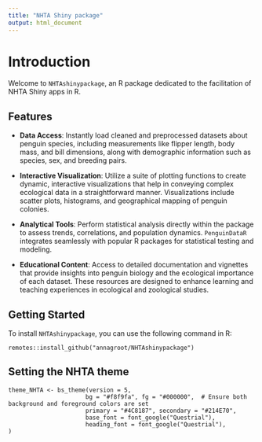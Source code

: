 ```yaml
---
title: "NHTA Shiny package"
output: html_document
---
```


# Introduction

Welcome to `NHTAshinypackage`, an R package dedicated to the facilitation of NHTA Shiny apps in R.

## Features

-   **Data Access**: Instantly load cleaned and preprocessed datasets about penguin species, including measurements like flipper length, body mass, and bill dimensions, along with demographic information such as species, sex, and breeding pairs.

-   **Interactive Visualization**: Utilize a suite of plotting functions to create dynamic, interactive visualizations that help in conveying complex ecological data in a straightforward manner. Visualizations include scatter plots, histograms, and geographical mapping of penguin colonies.

-   **Analytical Tools**: Perform statistical analysis directly within the package to assess trends, correlations, and population dynamics. `PenguinDataR` integrates seamlessly with popular R packages for statistical testing and modeling.

-   **Educational Content**: Access to detailed documentation and vignettes that provide insights into penguin biology and the ecological importance of each dataset. These resources are designed to enhance learning and teaching experiences in ecological and zoological studies.

## Getting Started

To install `NHTAshinypackage`, you can use the following command in R:


``` 
remotes::install_github("annagroot/NHTAshinypackage")
```

## Setting the NHTA theme

```
theme_NHTA <- bs_theme(version = 5,
                      bg = "#f8f9fa", fg = "#000000",  # Ensure both background and foreground colors are set
                      primary = "#4C8187", secondary = "#214E70",
                      base_font = font_google("Questrial"), 
                      heading_font = font_google("Questrial"), 
)
```
